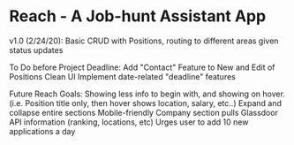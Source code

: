 # Reach - A Job-hunt Assistant App
v1.0 (2/24/20): 
  Basic CRUD with Positions, routing to different areas given status updates

To Do before Project Deadline:
  Add "Contact" Feature to New and Edit of Positions
  Clean UI
  Implement date-related "deadline" features
 
Future Reach Goals:
  Showing less info to begin with, and showing on hover. (i.e. Position title only, then hover shows location, salary, etc..)
  Expand and collapse entire sections
  Mobile-friendly
  Company section pulls Glassdoor API information (ranking, locations, etc)
  Urges user to add 10 new applications a day
